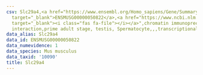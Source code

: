 ```yaml
---
csv: Slc29a4,<a href="https://www.ensembl.org/Homo_sapiens/Gene/Summary?db=core;g=ENSMUSG00000050822"
  target="_blank">ENSMUSG00000050822</a>,<a href="https://www.ncbi.nlm.nih.gov/pubmed/25450459"
  target="_blank"><i class="fas fa-file"></i></a>",chromatin immunoprecipitation assay,direct
  interaction,prime adult stage, testis, Spermatocyte,,,transcriptional regulation,
data_alias: Slc29a4
data_id: ENSMUSG00000050822
data_numevidence: 1
data_species: Mus musculus
data_taxid: '10090'
title: Slc29a4
---
```

